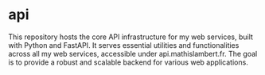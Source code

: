 # api
This repository hosts the core API infrastructure for my web services, built with Python and FastAPI. It serves essential utilities and functionalities across all my web services, accessible under api.mathislambert.fr. The goal is to provide a robust and scalable backend for various web applications.
